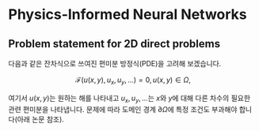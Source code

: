 # Physics-Informed Neural Networks

## Problem statement for 2D direct problems

다음과 같은 잔차식으로 쓰여진 편미분 방정식(PDE)을 고려해 보겠습니다. 
```math
\mathcal{F}(u(x,y),u_x,u_y,...)=0, u(x,y)\in\Omega,
```
여기서 $u(x,y)$는 원하는 해를 나타내고 $u_x, u_y, ...$는 $x$와 $y$에 대해 다른 차수의 필요한 관련 편미분을 나타냅니다. 문제에 따라 도메인 경계 $\partial \Omega$에 특정 조건도 부과해야 합니다(아래 논문 참조).
